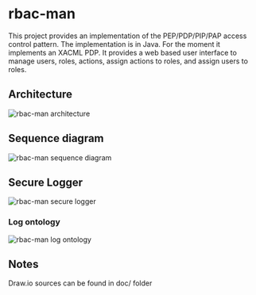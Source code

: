 rbac-man
========

This project provides an implementation of the PEP/PDP/PIP/PAP access control pattern. The implementation is in Java. For the moment it implements an XACML PDP. It provides a web based user interface to manage users, roles, actions, assign actions to roles, and assign users to roles.

Architecture
------------

![rbac-man architecture](https://raw.githubusercontent.com/cetic/rbac-man/master/doc/img/rbac-man-archi.png "rbac-man architecture")

Sequence diagram
----------------

![rbac-man sequence diagram](https://raw.githubusercontent.com/cetic/rbac-man/master/doc/img/rbac-man-access_control_sequence_diagram.png "rbac-man sequence diagram")

Secure Logger
-------------

![rbac-man secure logger](https://raw.githubusercontent.com/cetic/rbac-man/master/doc/img/rbac-man-securelogger.png "rbac-man secure logger")

### Log ontology

![rbac-man log ontology](https://raw.githubusercontent.com/cetic/rbac-man/master/doc/img/rbac-man-log-ontology.png "rbac-man log ontology")

Notes
-----

Draw.io sources can be found in doc/ folder